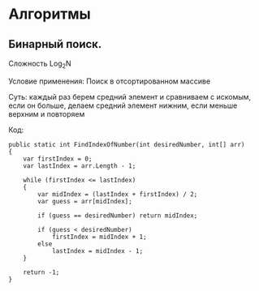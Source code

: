 # Алгоритмы #

## Бинарный поиск.

Сложность Log<sub>2</sub>N

Условие применения: Поиск в отсортированном массиве

Суть: каждый раз берем средний элемент и сравниваем с искомым, если он больше,
делаем средний элемент нижним, если меньше верхним и повторяем

Код:

    public static int FindIndexOfNumber(int desiredNumber, int[] arr)
    {
        var firstIndex = 0;
        var lastIndex = arr.Length - 1;

        while (firstIndex <= lastIndex)
        {
            var midIndex = (lastIndex + firstIndex) / 2;
            var guess = arr[midIndex];

            if (guess == desiredNumber) return midIndex;

            if (guess < desiredNumber)
                firstIndex = midIndex + 1;
            else
                lastIndex = midIndex - 1;
        }

        return -1;
    }
